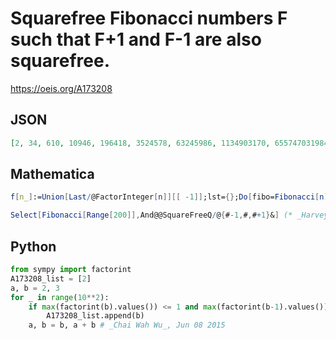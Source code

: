 # Squarefree Fibonacci numbers F such that F\+1 and F\-1 are also squarefree\.
https://oeis.org/A173208
## JSON
```JSON
[2, 34, 610, 10946, 196418, 3524578, 63245986, 1134903170, 6557470319842, 117669030460994, 37889062373143906, 679891637638612258, 12200160415121876738, 3928413764606871165730, 1264937032042997393488322]
```
## Mathematica
```Mathematica
f[n_]:=Union[Last/@FactorInteger[n]][[ -1]];lst={};Do[fibo=Fibonacci[n]; If[f[fibo-1]==1&&f[fibo+1]==1&&f[fibo]==1,AppendTo[lst,fibo]],{n, 4,200}];lst
```
```Mathematica
Select[Fibonacci[Range[200]],And@@SquareFreeQ/@{#-1,#,#+1}&] (* _Harvey P. Dale_, Nov 14 2011 *)
```
## Python
```Python
from sympy import factorint
A173208_list = [2]
a, b = 2, 3
for _ in range(10**2):
    if max(factorint(b).values()) <= 1 and max(factorint(b-1).values()) <= 1 and max(factorint(b+1).values()) <= 1:
        A173208_list.append(b)
    a, b = b, a + b # _Chai Wah Wu_, Jun 08 2015
```
